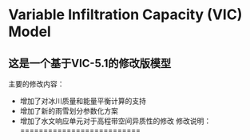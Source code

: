 # Variable Infiltration Capacity (VIC) Model
## 这是一个基于VIC-5.1的修改版模型
主要的修改内容：
- 增加了对冰川质量和能量平衡计算的支持
- 增加了新的雨雪划分参数化方案
- 增加了水文响应单元对于高程带空间异质性的修改
  修改说明：
==========================
